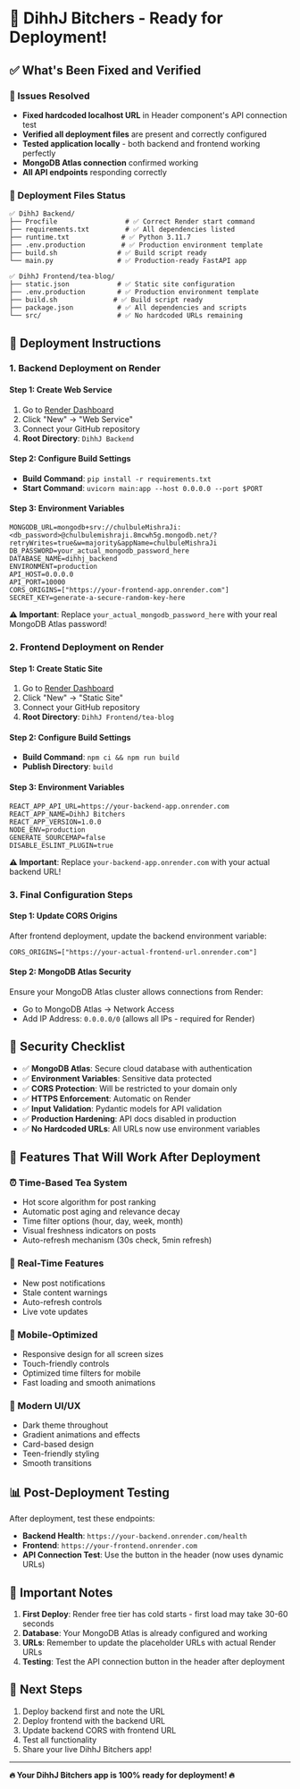 # 🚀 DihhJ Bitchers - Ready for Deployment!

## ✅ What's Been Fixed and Verified

### 🔧 Issues Resolved
- **Fixed hardcoded localhost URL** in Header component's API connection test
- **Verified all deployment files** are present and correctly configured
- **Tested application locally** - both backend and frontend working perfectly
- **MongoDB Atlas connection** confirmed working
- **All API endpoints** responding correctly

### 📁 Deployment Files Status
```
✅ DihhJ Backend/
├── Procfile                 # ✅ Correct Render start command
├── requirements.txt         # ✅ All dependencies listed
├── runtime.txt             # ✅ Python 3.11.7
├── .env.production         # ✅ Production environment template
├── build.sh               # ✅ Build script ready
└── main.py                # ✅ Production-ready FastAPI app

✅ DihhJ Frontend/tea-blog/
├── static.json            # ✅ Static site configuration
├── .env.production        # ✅ Production environment template
├── build.sh              # ✅ Build script ready
├── package.json           # ✅ All dependencies and scripts
└── src/                   # ✅ No hardcoded URLs remaining
```

## 🎯 Deployment Instructions

### 1. Backend Deployment on Render

#### Step 1: Create Web Service
1. Go to [Render Dashboard](https://dashboard.render.com)
2. Click "New" → "Web Service"
3. Connect your GitHub repository
4. **Root Directory**: `DihhJ Backend`

#### Step 2: Configure Build Settings
- **Build Command**: `pip install -r requirements.txt`
- **Start Command**: `uvicorn main:app --host 0.0.0.0 --port $PORT`

#### Step 3: Environment Variables
```
MONGODB_URL=mongodb+srv://chulbuleMishraJi:<db_password>@chulbulemishraji.8mcwh5g.mongodb.net/?retryWrites=true&w=majority&appName=chulbuleMishraJi
DB_PASSWORD=your_actual_mongodb_password_here
DATABASE_NAME=dihhj_backend
ENVIRONMENT=production
API_HOST=0.0.0.0
API_PORT=10000
CORS_ORIGINS=["https://your-frontend-app.onrender.com"]
SECRET_KEY=generate-a-secure-random-key-here
```

**⚠️ Important**: Replace `your_actual_mongodb_password_here` with your real MongoDB Atlas password!

### 2. Frontend Deployment on Render

#### Step 1: Create Static Site
1. Go to [Render Dashboard](https://dashboard.render.com)
2. Click "New" → "Static Site"
3. Connect your GitHub repository
4. **Root Directory**: `DihhJ Frontend/tea-blog`

#### Step 2: Configure Build Settings
- **Build Command**: `npm ci && npm run build`
- **Publish Directory**: `build`

#### Step 3: Environment Variables
```
REACT_APP_API_URL=https://your-backend-app.onrender.com
REACT_APP_NAME=DihhJ Bitchers
REACT_APP_VERSION=1.0.0
NODE_ENV=production
GENERATE_SOURCEMAP=false
DISABLE_ESLINT_PLUGIN=true
```

**⚠️ Important**: Replace `your-backend-app.onrender.com` with your actual backend URL!

### 3. Final Configuration Steps

#### Step 1: Update CORS Origins
After frontend deployment, update the backend environment variable:
```
CORS_ORIGINS=["https://your-actual-frontend-url.onrender.com"]
```

#### Step 2: MongoDB Atlas Security
Ensure your MongoDB Atlas cluster allows connections from Render:
- Go to MongoDB Atlas → Network Access
- Add IP Address: `0.0.0.0/0` (allows all IPs - required for Render)

## 🔐 Security Checklist

- ✅ **MongoDB Atlas**: Secure cloud database with authentication
- ✅ **Environment Variables**: Sensitive data protected
- ✅ **CORS Protection**: Will be restricted to your domain only
- ✅ **HTTPS Enforcement**: Automatic on Render
- ✅ **Input Validation**: Pydantic models for API validation
- ✅ **Production Hardening**: API docs disabled in production
- ✅ **No Hardcoded URLs**: All URLs now use environment variables

## 🎉 Features That Will Work After Deployment

### ⏰ Time-Based Tea System
- Hot score algorithm for post ranking
- Automatic post aging and relevance decay
- Time filter options (hour, day, week, month)
- Visual freshness indicators on posts
- Auto-refresh mechanism (30s check, 5min refresh)

### 🔄 Real-Time Features
- New post notifications
- Stale content warnings
- Auto-refresh controls
- Live vote updates

### 📱 Mobile-Optimized
- Responsive design for all screen sizes
- Touch-friendly controls
- Optimized time filters for mobile
- Fast loading and smooth animations

### 🎨 Modern UI/UX
- Dark theme throughout
- Gradient animations and effects
- Card-based design
- Teen-friendly styling
- Smooth transitions

## 📊 Post-Deployment Testing

After deployment, test these endpoints:
- **Backend Health**: `https://your-backend.onrender.com/health`
- **Frontend**: `https://your-frontend.onrender.com`
- **API Connection Test**: Use the button in the header (now uses dynamic URLs)

## 🚨 Important Notes

1. **First Deploy**: Render free tier has cold starts - first load may take 30-60 seconds
2. **Database**: Your MongoDB Atlas is already configured and working
3. **URLs**: Remember to update the placeholder URLs with actual Render URLs
4. **Testing**: Test the API connection button in the header after deployment

## 🎯 Next Steps

1. Deploy backend first and note the URL
2. Deploy frontend with the backend URL
3. Update backend CORS with frontend URL
4. Test all functionality
5. Share your live DihhJ Bitchers app!

---

**🔥 Your DihhJ Bitchers app is 100% ready for deployment! 🔥**
